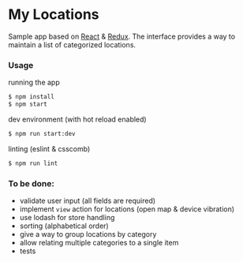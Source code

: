 # My Locations

Sample app based on [React] & [Redux].
The interface provides a way to maintain a list of categorized locations.

### Usage

running the app

```sh
$ npm install
$ npm start
```

dev environment (with hot reload enabled)

```sh
$ npm run start:dev
```

linting (eslint & csscomb)

```sh
$ npm run lint
```

### To be done:

- validate user input (all fields are required)
- implement `view` action for locations (open map & device vibration)
- use lodash for store handling
- sorting (alphabetical order)
- give a way to group locations by category
- allow relating multiple categories to a single item
- tests



[React]: <https://facebook.github.io/react>
[Redux]: <http://redux.js.org>
